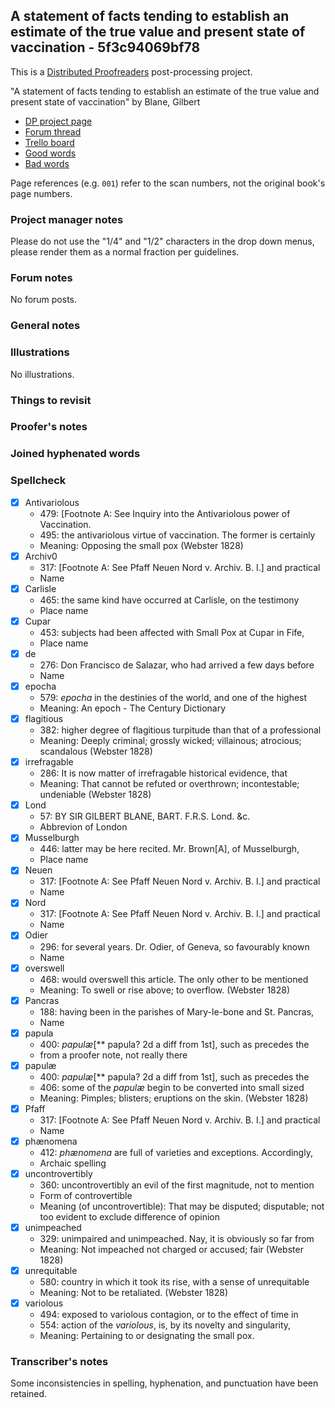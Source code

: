 ## A statement of facts tending to establish an estimate of the true value and present state of vaccination - 5f3c94069bf78 ##

This is a [Distributed Proofreaders](http://www.pgdp.net/) post-processing project.

"A statement of facts tending to establish an estimate of the true value and present state of vaccination" by Blane, Gilbert

- [DP project page](http://www.pgdp.net/c/project.php?id=projectID5f3c94069bf78)
- [Forum thread](https://www.pgdp.net/phpBB3/viewtopic.php?t=76448)
- [Trello board](https://trello.com/b/qsERIoqi/dp-a-statement-of-facts-tending-to-establish-an-estimate-of-the-true-value-and-present-state-of-vaccination)
- [Good words](good_words.txt)
- [Bad words](bad_words.txt)

Page references (e.g. `001`) refer to the scan numbers, not the original book's page numbers.

### Project manager notes ###

Please do not use the "1/4" and "1/2" characters in the drop down menus, please render them as a normal fraction per guidelines.

### Forum notes ###

No forum posts.

### General notes ###

### Illustrations ###

No illustrations.

### Things to revisit ###

### Proofer's notes ###

### Joined hyphenated words ###

### Spellcheck ###

- [x] Antivariolous
    - 479: [Footnote A: See Inquiry into the Antivariolous power of Vaccination.
    - 495: the antivariolous virtue of vaccination. The former is certainly
    - Meaning: Opposing the small pox (Webster 1828)
- [x] Archiv0
    - 317: [Footnote A: See Pfaff Neuen Nord v. Archiv. B. I.] and practical
    - Name
- [x] Carlisle
    - 465: the same kind have occurred at Carlisle, on the testimony
    - Place name
- [x] Cupar
    - 453: subjects had been affected with Small Pox at Cupar in Fife,
    - Place name
- [x] de
    - 276: Don Francisco de Salazar, who had arrived a few days before
    - Name
- [x] epocha
    - 579: _epocha_ in the destinies of the world, and one of the highest
    - Meaning: An epoch - The Century Dictionary
- [x] flagitious
    - 382: higher degree of flagitious turpitude than that of a professional
    - Meaning: Deeply criminal; grossly wicked; villainous; atrocious; scandalous (Webster 1828)
- [x] irrefragable
    - 286: It is now matter of irrefragable historical evidence, that
    - Meaning: That cannot be refuted or overthrown; incontestable; undeniable (Webster 1828)
- [x] Lond
    - 57: BY SIR GILBERT BLANE, BART. F.R.S. Lond. &c.
    - Abbrevion of London
- [x] Musselburgh
    - 446: latter may be here recited. Mr. Brown[A], of Musselburgh,
    - Place name
- [x] Neuen
    - 317: [Footnote A: See Pfaff Neuen Nord v. Archiv. B. I.] and practical
    - Name
- [x] Nord
    - 317: [Footnote A: See Pfaff Neuen Nord v. Archiv. B. I.] and practical
    - Name
- [x] Odier
    - 296: for several years. Dr. Odier, of Geneva, so favourably known
    - Name
- [x] overswell
    - 468: would overswell this article. The only other to be mentioned
    - Meaning: To swell or rise above; to overflow. (Webster 1828)
- [x] Pancras
    - 188: having been in the parishes of Mary-le-bone and St. Pancras,
    - Name
- [x] papula
    - 400: _papulæ_[** papula? 2d a diff from 1st], such as precedes the
    - from a proofer note, not really there
- [x] papulæ
    - 400: _papulæ_[** papula? 2d a diff from 1st], such as precedes the
    - 406: some of the _papulæ_ begin to be converted into small sized
    - Meaning: Pimples; blisters; eruptions on the skin. (Webster 1828)
- [x] Pfaff
    - 317: [Footnote A: See Pfaff Neuen Nord v. Archiv. B. I.] and practical
    - Name
- [x] phænomena
    - 412: _phænomena_ are full of varieties and exceptions. Accordingly,
    - Archaic spelling
- [x] uncontrovertibly
    - 360: uncontrovertibly an evil of the first magnitude, not to mention
    - Form of controvertible
    - Meaning (of uncontrovertible): That may be disputed; disputable; not too evident to
      exclude difference of opinion
- [x] unimpeached
    - 329: unimpaired and unimpeached. Nay, it is obviously so far from
    - Meaning: Not impeached not charged or accused; fair (Webster 1828)
- [x] unrequitable
    - 580: country in which it took its rise, with a sense of unrequitable
    - Meaning: Not to be retaliated. (Webster 1828)
- [x] variolous
    - 494: exposed to variolous contagion, or to the effect of time in
    - 554: action of the _variolous_, is, by its novelty and singularity,
    - Meaning: Pertaining to or designating the small pox.

### Transcriber's notes ###

Some inconsistencies in spelling, hyphenation, and punctuation have been
retained.
